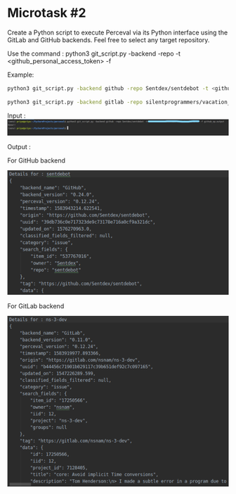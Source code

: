 # Microtask #2

Create a Python script to execute Perceval via its Python interface using the GitLab and GitHub backends. Feel free to select any target repository.

Use the command : 
python3 git_script.py -backend <preferred backend> -repo <repo> -t <github_personal_access_token> -f <path of file to save output>

Example:

```bash
python3 git_script.py -backend github -repo Sentdex/sentdebot -t <github_personal_access_token> -f github_op.output
```

```bash
python3 git_script.py -backend gitlab -repo silentprogrammers/vacation_system -t <gitlab_token> -f gitlab_mt2.output
```

Input : 
![input](./images/input.jpg)

Output : 

For GitHub backend

![output_github](./images/github_op.png)

For GitLab backend

![output_gitlab](./images/gitlab_op.png)
